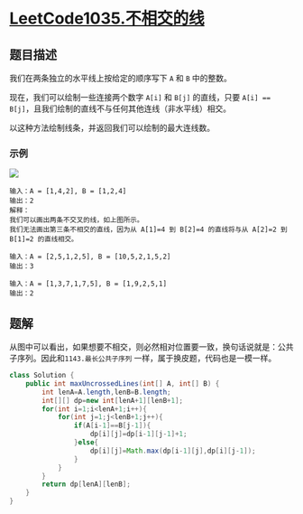 # [LeetCode1035.不相交的线](https://leetcode-cn.com/problems/uncrossed-lines/)
## 题目描述
我们在两条独立的水平线上按给定的顺序写下 `A` 和 `B` 中的整数。

现在，我们可以绘制一些连接两个数字 `A[i]` 和 `B[j]` 的直线，只要 `A[i] == B[j]`，且我们绘制的直线不与任何其他连线（非水平线）相交。

以这种方法绘制线条，并返回我们可以绘制的最大连线数。

 
### 示例

![](https://picgp.oss-cn-beijing.aliyuncs.com/img/20200908213649.png)

```
输入：A = [1,4,2], B = [1,2,4]
输出：2
解释：
我们可以画出两条不交叉的线，如上图所示。
我们无法画出第三条不相交的直线，因为从 A[1]=4 到 B[2]=4 的直线将与从 A[2]=2 到 B[1]=2 的直线相交。
```
```
输入：A = [2,5,1,2,5], B = [10,5,2,1,5,2]
输出：3
```
```
输入：A = [1,3,7,1,7,5], B = [1,9,2,5,1]
输出：2
```
## 题解
从图中可以看出，如果想要不相交，则必然相对位置要一致，换句话说就是：公共子序列。因此和`1143.最长公共子序列` 一样，属于换皮题，代码也是一模一样。

```java
class Solution {
    public int maxUncrossedLines(int[] A, int[] B) {
        int lenA=A.length,lenB=B.length;
        int[][] dp=new int[lenA+1][lenB+1];
        for(int i=1;i<lenA+1;i++){
            for(int j=1;j<lenB+1;j++){
                if(A[i-1]==B[j-1]){
                    dp[i][j]=dp[i-1][j-1]+1;
                }else{
                    dp[i][j]=Math.max(dp[i-1][j],dp[i][j-1]);
                }
            }
        }
        return dp[lenA][lenB];
    }
}
```


